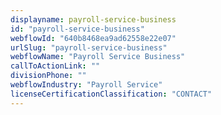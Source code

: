 ```yaml
---
displayname: payroll-service-business
id: "payroll-service-business"
webflowId: "640b8468ea9ad62558e22e07"
urlSlug: "payroll-service-business"
webflowName: "Payroll Service Business"
callToActionLink: ""
divisionPhone: ""
webflowIndustry: "Payroll Service"
licenseCertificationClassification: "CONTACT"
---
```

